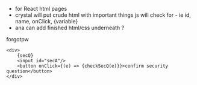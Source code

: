 * for React html pages
* crystal will put crude html with important things js will check for - ie id, name, onClick, {variable}
* ana can add finished html/css underneath ?


forgotpw
```
<div>
    {secQ}
    <input id="secA"/>
    <button onClick={(e) => {checkSecQ(e)}}>confirm security question</button>
</div>
```
